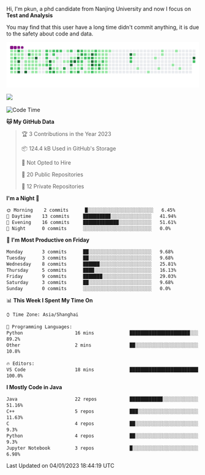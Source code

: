 Hi, I'm pkun, a phd candidate from Nanjing University and now I focus on **Test and Analysis**

You may find that this user have a long time didn't commit anything, it is due to the safety about code and data.

![](https://github.com/pppppkun/pppppkun/blob/output/github-snake.gif)

![](https://komarev.com/ghpvc/?username=pppppkun)
<!--START_SECTION:waka-->
![Code Time](http://img.shields.io/badge/Code%20Time-1%2C539%20hrs%203%20mins-blue)

**🐱 My GitHub Data** 

> 🏆 3 Contributions in the Year 2023
 > 
> 📦 124.4 kB Used in GitHub's Storage 
 > 
> 🚫 Not Opted to Hire
 > 
> 📜 20 Public Repositories 
 > 
> 🔑 12 Private Repositories  
 > 
**I'm a Night 🦉** 

```text
🌞 Morning    2 commits      █░░░░░░░░░░░░░░░░░░░░░░░░   6.45% 
🌆 Daytime    13 commits     ██████████░░░░░░░░░░░░░░░   41.94% 
🌃 Evening    16 commits     █████████████░░░░░░░░░░░░   51.61% 
🌙 Night      0 commits      ░░░░░░░░░░░░░░░░░░░░░░░░░   0.0%

```
📅 **I'm Most Productive on Friday** 

```text
Monday       3 commits      ██░░░░░░░░░░░░░░░░░░░░░░░   9.68% 
Tuesday      3 commits      ██░░░░░░░░░░░░░░░░░░░░░░░   9.68% 
Wednesday    8 commits      ██████░░░░░░░░░░░░░░░░░░░   25.81% 
Thursday     5 commits      ████░░░░░░░░░░░░░░░░░░░░░   16.13% 
Friday       9 commits      ███████░░░░░░░░░░░░░░░░░░   29.03% 
Saturday     3 commits      ██░░░░░░░░░░░░░░░░░░░░░░░   9.68% 
Sunday       0 commits      ░░░░░░░░░░░░░░░░░░░░░░░░░   0.0%

```


📊 **This Week I Spent My Time On** 

```text
⌚︎ Time Zone: Asia/Shanghai

💬 Programming Languages: 
Python                   16 mins             ██████████████████████░░░   89.2% 
Other                    2 mins              ██░░░░░░░░░░░░░░░░░░░░░░░   10.8%

🔥 Editors: 
VS Code                  18 mins             █████████████████████████   100.0%

```

**I Mostly Code in Java** 

```text
Java                     22 repos            ████████████░░░░░░░░░░░░░   51.16% 
C++                      5 repos             ███░░░░░░░░░░░░░░░░░░░░░░   11.63% 
C                        4 repos             ██░░░░░░░░░░░░░░░░░░░░░░░   9.3% 
Python                   4 repos             ██░░░░░░░░░░░░░░░░░░░░░░░   9.3% 
Jupyter Notebook         3 repos             █░░░░░░░░░░░░░░░░░░░░░░░░   6.98%

```



 Last Updated on 04/01/2023 18:44:19 UTC
<!--END_SECTION:waka-->
